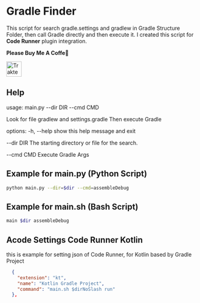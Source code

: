 # Gradle Finder

This script for search gradle.settings and gradlew in Gradle Structure Folder, then call Gradle directly and then execute it.
I created this script for **Code Runner** plugin integration.

**Please Buy Me A Coffe🥺**

<a href="https://trakteer.id/qiubyzhukhi" target="_blank"><img id="wse-buttons-preview" src="https://cdn.trakteer.id/images/embed/trbtn-red-1.png?date=18-11-2023" height="40" style="border:0px;height:40px;" alt="Trakteer Saya"></a>

## Help

usage: main.py --dir DIR --cmd CMD

Look for file gradlew and settings.gradle Then execute Gradle

options:
-h, --help show this help message and exit

--dir DIR The starting directory or file for the search.

--cmd CMD Execute Gradle Args

## Example for main.py (Python Script)

```bash
python main.py --dir=$dir --cmd=assembleDebug
```

## Example for main.sh (Bash Script)

```bash
main $dir assembleDebug
```

## Acode Settings Code Runner Kotlin

this is example for setting json of Code Runner, for Kotlin based by Gradle Project

```json
  {
    "extension": "kt",
    "name": "Kotlin Gradle Project",
    "command": "main.sh $dirNoSlash run"
  },
```
